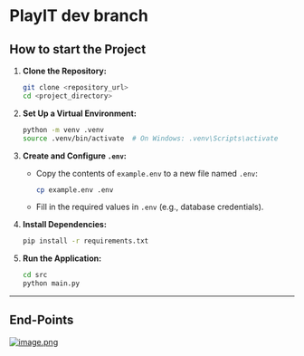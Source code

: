
# PlayIT dev branch

## How to start the Project

1. **Clone the Repository:**
   ```bash
   git clone <repository_url>
   cd <project_directory>
   ```

2. **Set Up a Virtual Environment:**
   ```bash
   python -m venv .venv
   source .venv/bin/activate  # On Windows: .venv\Scripts\activate
   ```

3. **Create and Configure `.env`:**
   - Copy the contents of `example.env` to a new file named `.env`:
     ```bash
     cp example.env .env
     ```
   - Fill in the required values in `.env` (e.g., database credentials).

4. **Install Dependencies:**
   ```bash
   pip install -r requirements.txt
   ```

5. **Run the Application:**
   ```bash
   cd src
   python main.py
---

## End-Points

[![image.png](https://i.postimg.cc/W4VvRrc1/image.png)](https://postimg.cc/DSxDLSz9)